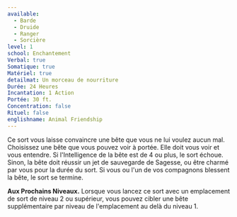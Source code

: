 ```yaml
---
available:
  - Barde
  - Druide
  - Ranger
  - Sorcière
level: 1
school: Enchantement
Verbal: true
Somatique: true
Matériel: true
detailmat: Un morceau de nourriture
Durée: 24 Heures
Incantation: 1 Action
Portée: 30 ft.
Concentration: false
Rituel: false
englishname: Animal Friendship
---
```


Ce sort vous laisse convaincre une bête que vous ne lui voulez aucun mal. Choisissez une bête que vous pouvez voir à portée. Elle doit vous voir et vous entendre. Si l'Intelligence de la bête est de 4 ou plus, le sort échoue. Sinon, la bête doit réussir un jet de sauvegarde de Sagesse, ou être charmé par vous pour la durée du sort. Si vous ou l'un de vos compagnons blessent la bête, le sort se termine.

**Aux Prochains Niveaux.** Lorsque vous lancez ce sort avec un emplacement de sort de niveau 2 ou supérieur, vous pouvez cibler une bête supplémentaire par niveau de l'emplacement au delà du niveau 1.

